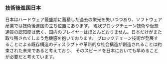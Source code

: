 ### 技術後進国日本
日本はハードウェア最盛期に蓄積した過去の栄光を失いつつあり、ソフトウェア産業では技術後進国の立ち位置にあります。
現状ブロックチェーン技術や仮想通貨の認知度は低く、国内のプレイヤーはほとんどおりません。日本だけがまた取り残されてしまう危機感を抱いております。
ブロックチェーン技術が発展することによる既存構造のディスラプトや革新的な社会構造が創造されることは約束された未来であると考えており、
そのスピードを日本においても早めることが必要だと考えています。
